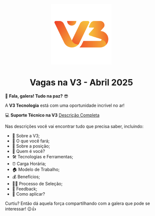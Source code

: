 <p align="center">
    <img src="./.github/logo.png" width="200px">
</p>

<h1 align="center" style="font-weight: bold;">Vagas na V3 - Abril 2025</h1>

🚀 **Fala, galera! Tudo na paz?** 😎

A **V3 Tecnologia** está com uma oportunidade incrível no ar!

💻 **Suporte Técnico na V3**
[Descrição Completa](https://github.com/v3-tecnologia/job-descriptions/blob/main/suporte-tecnico-junior.md)

Nas descrições você vai encontrar tudo que precisa saber, incluindo:

- 🌟 Sobre a V3;
- 🚀 O que você fará;
- 🏅 Sobre a posição;
- 👥 Quem é você?
- 🛠️ Tecnologias e Ferramentas;
- ⏰ Carga Horária;
- 🏠 Modelo de Trabalho;
- 💰 Benefícios;
- 🧑‍⚖️ Processo de Seleção;
- 📢 Feedback;
- 📩 Como aplicar?

Curtiu? Então dá aquela força compartilhando com a galera que pode se interessar! 😉👍